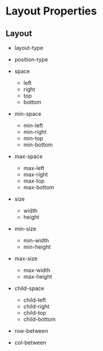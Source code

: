 # Layout Properties

## Layout

- layout-type
- position-type

- space
  - left
  - right
  - top
  - bottom

- min-space
  - min-left
  - min-right
  - min-top
  - min-bottom

- max-space
  - max-left
  - max-right
  - max-top
  - max-bottom  

- size 
  - width
  - height

- min-size
  - min-width
  - min-height

- max-size
  - max-width
  - max-height

- child-space
  - child-left
  - child-right
  - child-top
  - child-bottom
- row-between
- col-between

<!-- | Property      | Description                                                                                                                                                                                                            | Animatable? |
|---------------|------------------------------------------------------------------------------------------------------------------------------------------------------------------------------------------------------------------------|-------------|
| layout-type   | Determines whether the container should arrange its children into a vertical stack, horizontal stack, or a grid.                                                                                                       | No          |
| position-type | Determines whether the element should be positioned relative to its stack position, or relative to the parent top left corner.                                                                                         | No          |
| left          | The space that should be applied to the left side of a view, specified in `Units`.                                                                                                                                     | Yes         |
| right         | The space that should be applied to the right side of a view, specified in `Units`.                                                                                                                                    | Yes         |
| top           | The space that should be applied to the top side of (above) a view, specified in `Units`.                                                                                                                              | Yes         |
| bottom        | The space that should be applied to the bottom side of (below) a view, specified in `Units`.                                                                                                                           | Yes         |
| space         | The space that should be applied to all sides of a view. Equivalent to setting `left`, `right`, `top`, and `bottom`.                                                                                                   | Yes         |
| child-left    | The space that should be applied between the left side of the view and its children with individual `Auto` left spacing. Applies to all children in a vertical stack and to the first child in a horizontal stack.     | Yes         |
| chld-right    | The space that should be applied between the right side of the view and its children with individual `Auto` right spacing. Applies to all children in a vertical stack and to the first child in a horizontal stack.   | Yes         |
| chld-top      | The space that should be applied between the top side of the view and its children with individual `Auto` top spacing. Applies to all children in a horizontal stack and to the first child in a vertical stack.       | Yes         |
| child-bottom  | The space that should be applied between the bottom side of the view and its children with individual `Auto` bottom spacing. Applies to all children in a horizontal stack and to the first child in a vertical stack. | Yes         |
|               |                                                                                                                                                                                                                        |             |
|               |                                                                                                                                                                                                                        |             | -->